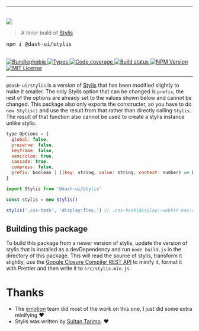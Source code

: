 <hr>
  <br/>
  <img src='https://github.com/dash-ui/styles/raw/master/assets/logo.png'/>
  <blockquote>
    A tinier build of <a href="https://github.com/thysultan/stylis.js">Stylis</a>
  </blockquote>
  <pre>npm i @dash-ui/stylis</pre>
  <br/>
  
  <a href="https://bundlephobia.com/result?p=@dash-ui/stylis">
    <img alt="Bundlephobia" src="https://img.shields.io/bundlephobia/minzip/@dash-ui/stylis?style=for-the-badge&labelColor=24292e">
  </a>
  <a aria-label="Types" href="https://www.npmjs.com/package/@dash-ui/stylis">
    <img alt="Types" src="https://img.shields.io/npm/types/@dash-ui/stylis?style=for-the-badge&labelColor=24292e">
  </a>
  <a aria-label="Code coverage report" href="https://codecov.io/gh/dash-ui/stylis">
    <img alt="Code coverage" src="https://img.shields.io/codecov/c/gh/dash-ui/stylis?style=for-the-badge&labelColor=24292e">
  </a>
  <a aria-label="Build status" href="https://travis-ci.com/dash-ui/stylis">
    <img alt="Build status" src="https://img.shields.io/travis/com/dash-ui/stylis?style=for-the-badge&labelColor=24292e">
  </a>
  <a aria-label="NPM version" href="https://www.npmjs.com/package/@dash-ui/stylis">
    <img alt="NPM Version" src="https://img.shields.io/npm/v/@dash-ui/stylis?style=for-the-badge&labelColor=24292e">
  </a>
  <a aria-label="License" href="https://jaredlunde.mit-license.org/">
    <img alt="MIT License" src="https://img.shields.io/npm/l/@dash-ui/stylis?style=for-the-badge&labelColor=24292e">
  </a>
<hr>

`@dash-ui/stylis` is a version of [Stylis](https://github.com/thysultan/stylis.js) that has been modified slightly to make it smaller. The only Stylis option that can be changed is `prefix`, the rest of the options are already set to the values shown below and cannot be changed. This package also only exports the constructer, so you have to do `new Stylis()` and use the result from that rather than directly calling `Stylis`. The result of that function also cannot be used to create a stylis instance unlike stylis.

```js
type Options = {
  global: false,
  preserve: false,
  keyframe: false,
  semicolon: true,
  cascade: true,
  compress: false,
  prefix: boolean | ((key: string, value: string, context: number) => boolean),
}
```

```jsx
import Stylis from '@dash-ui/stylis'

const stylis = new Stylis()

stylis('.css-hash', 'display:flex;') // .css-hash{display:-webkit-box;display:-webkit-flex;display:-ms-flexbox;display:flex;}
```

## Building this package

To build this package from a newer version of stylis, update the version of stylis that is installed as a devDependency and run `node build.js` in the directory of this package. This will read the source of stylis, transform it slightly, use the [Google Closure Compiler REST API](https://developers.google.com/closure/compiler/docs/gettingstarted_api) to minify it, format it with Prettier and then write it to `src/stylis.min.js`.

# Thanks

- The [emotion](https://github.com/emotion-js) team did most of the work on this one, I just did some extra minifying ❤️
- Stylis was written by [Sultan Tarimo](https://github.com/thysultan). ❤️
